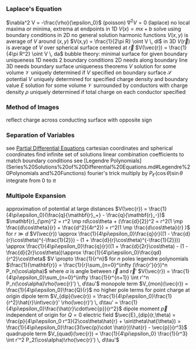 ### Laplace's Equation
$\nabla^2 V = -\frac{\rho}{\epsilon_0}$ (poisson)
$\nabla^2 V =0$ (laplace)
	no local maxima or minima, extrema at endpoints
	in 1D
		$V(x) = mx + b$
		solve using boundary conditions
	in 2D
		no general solution
		harmonic functions
		$V(x,y)$ is average of $V$ around $(x,y)$
			$V(x,y) = \frac{1}{2\pi R} \oint V \, dl$
	in 3D
		$V(\vec{r})$ is average of $V$ over spherical surface centered at $\vec{r}$
			$V(\vec{r}) = \frac{1}{4\pi R^2} \oint V \, da$
	bubble theory: minimal surface for given boundary
uniqueness
	1D needs 2 boundary conditions
	2D needs along boundary line
	3D needs boundary surface
	uniqueness theorems
		$V$ solution for some volume $\mathcal{V}$ uniquely determined if $V$ specified on boundary surface $\mathcal{S}$
			potential $V$ uniquely determined for specified charge density and boundary value
		$E$ solution for some volume $\mathcal{V}$ surrounded by conductors with charge density $\rho$ uniquely determined if total charge on each conductor specified
### Method of Images
reflect charge across conducting surface with opposite sign
### Separation of Variables
see [Partial Differential Equations](Partial%20Differential%20Equations.md)
cartesian coordinates and spherical coordinates
	find infinite set of solutions
	linear combination
	coefficients to match boundary conditions
	see [Legendre Polynomials](Series%20Solutions%20of%20Differential%20Equations.md#Legendre%20Polynomials and%20Functions)
	fourier's trick
		multiply by $P_{\ell'}(\cos\theta)\sin\theta$
		integrate from $0$ to $\pi$
### Multipole Expansion
approximation of potential at large distances
$V(\vec{r}) = \frac{1}{4\pi\epsilon_0}(\frac{q}{\mathbf{r}_+} - \frac{q}{\mathbf{r}_-})$
	$\mathbf{r}_{\pm}^2 = r^2 \mp rd\cos\theta + (\frac{d}{2})^2 = r^2(1 \mp \frac{d\cos\theta}{r} + \frac{d^2}{4r^2}) = r^2(1 \mp \frac{d\cos\theta}{r} )$ for $r \gg d$
	$V(\vec{r}) \approx \frac{1}{4\pi\epsilon_0}\frac{q}{r}((1 - \frac{d}{r}\cos\theta)^{-\frac{1}{2}}) - (1 + \frac{d}{r}\cos\theta)^{-\frac{1}{2}})) \approx \frac{1}{4\pi\epsilon_0}\frac{q}{r}((1 + \frac{d}{2r}\cos\theta) - (1 - \frac{d}{2r}\cos\theta))\approx \frac{1}{4\pi\epsilon_0}\frac{qd}{r^2}\cos\theta$
	$V \propto \frac{1}{r^n}$ for $n$ poles
	legendre polynomials
		$\frac{1}{\mathbf{r}} = \frac{1}{r}\sum_{n=0}^\infty (\frac{r'}{r})^n P_n(\cos\alpha)$ where $\alpha$ is angle between $\vec{r}$ and $\vec{r}'$
	$V(\vec{r}) = \frac{1}{4\pi\epsilon_0}\sum_{n=0}^\infty \frac{1}{r^{n+1}} \int r'^n P_n(\cos\alpha)\rho(\vec{r}') \, d\tau'$
		monopole term
			$V_{mon}(\vec{r}) = \frac{1}{4\pi\epsilon_0}\frac{Q}{r}$
			no higher pole terms for point charge at origin
		dipole term
			$V_{dip}(\vec{r}) = \frac{1}{4\pi\epsilon_0}\frac{1}{r^2}\hat{r}\int\vec{r}' \rho(\vec{r}') \, d\tau' = \frac{1}{4\pi\epsilon_0}\frac{\hat{r}\cdot\vec{p}}{r^2}$
			dipole moment $\vec{p}$
				independent of origin for $Q = 0$
			electric field
				$\vec{E}_{dip}(r,\theta) = \frac{p}{4\pi\epsilon_0 r^3}(2\cos\theta\hat{r} + \sin\theta\hat{\theta}) = \frac{1}{4\pi\epsilon_0}\frac{3(\vec{p}\cdot \hat{r})\hat{r} - \vec{p}}{r^3}$
		quadrupole term
			$V_{quad}(\vec{r}) = \frac{1}{4\pi\epsilon_0} \frac{1}{r^3} \int r'^2 P_2(\cos\alpha)\rho(\vec{r}') \, d\tau'$
			